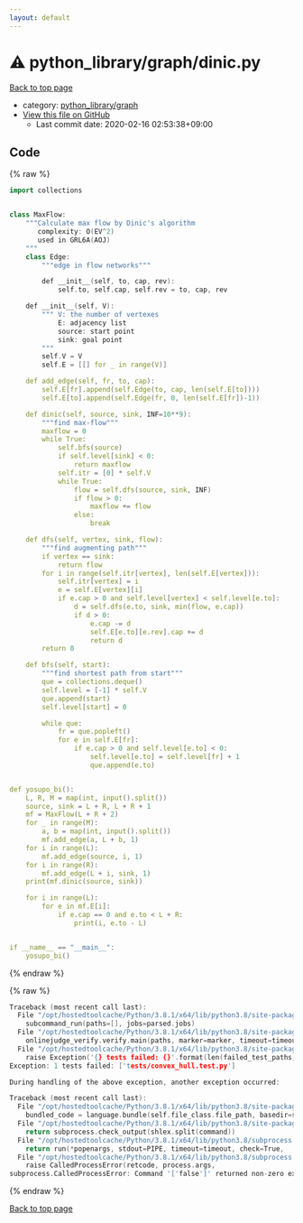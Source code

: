 ```yaml
---
layout: default
---
```


<!-- mathjax config similar to math.stackexchange -->
<script type="text/javascript" async
  src="https://cdnjs.cloudflare.com/ajax/libs/mathjax/2.7.5/MathJax.js?config=TeX-MML-AM_CHTML">
</script>
<script type="text/x-mathjax-config">
  MathJax.Hub.Config({
    TeX: { equationNumbers: { autoNumber: "AMS" }},
    tex2jax: {
      inlineMath: [ ['$','$'] ],
      processEscapes: true
    },
    "HTML-CSS": { matchFontHeight: false },
    displayAlign: "left",
    displayIndent: "2em"
  });
</script>

<script type="text/javascript" src="https://cdnjs.cloudflare.com/ajax/libs/jquery/3.4.1/jquery.min.js"></script>
<script src="https://cdn.jsdelivr.net/npm/jquery-balloon-js@1.1.2/jquery.balloon.min.js" integrity="sha256-ZEYs9VrgAeNuPvs15E39OsyOJaIkXEEt10fzxJ20+2I=" crossorigin="anonymous"></script>
<script type="text/javascript" src="../../../assets/js/copy-button.js"></script>
<link rel="stylesheet" href="../../../assets/css/copy-button.css" />


# :warning: python_library/graph/dinic.py

<a href="../../../index.html">Back to top page</a>

* category: <a href="../../../index.html#7e80885bc8a78dc63feed9f40126ba0e">python_library/graph</a>
* <a href="{{ site.github.repository_url }}/blob/master/python_library/graph/dinic.py">View this file on GitHub</a>
    - Last commit date: 2020-02-16 02:53:38+09:00




## Code

<a id="unbundled"></a>
{% raw %}
```cpp
import collections


class MaxFlow:
    """Calculate max flow by Dinic's algorithm
       complexity: O(EV^2)
       used in GRL6A(AOJ)
    """
    class Edge:
        """edge in flow networks"""

        def __init__(self, to, cap, rev):
            self.to, self.cap, self.rev = to, cap, rev

    def __init__(self, V):
        """ V: the number of vertexes
            E: adjacency list
            source: start point
            sink: goal point
        """
        self.V = V
        self.E = [[] for _ in range(V)]

    def add_edge(self, fr, to, cap):
        self.E[fr].append(self.Edge(to, cap, len(self.E[to])))
        self.E[to].append(self.Edge(fr, 0, len(self.E[fr])-1))

    def dinic(self, source, sink, INF=10**9):
        """find max-flow"""
        maxflow = 0
        while True:
            self.bfs(source)
            if self.level[sink] < 0:
                return maxflow
            self.itr = [0] * self.V
            while True:
                flow = self.dfs(source, sink, INF)
                if flow > 0:
                    maxflow += flow
                else:
                    break

    def dfs(self, vertex, sink, flow):
        """find augmenting path"""
        if vertex == sink:
            return flow
        for i in range(self.itr[vertex], len(self.E[vertex])):
            self.itr[vertex] = i
            e = self.E[vertex][i]
            if e.cap > 0 and self.level[vertex] < self.level[e.to]:
                d = self.dfs(e.to, sink, min(flow, e.cap))
                if d > 0:
                    e.cap -= d
                    self.E[e.to][e.rev].cap += d
                    return d
        return 0

    def bfs(self, start):
        """find shortest path from start"""
        que = collections.deque()
        self.level = [-1] * self.V
        que.append(start)
        self.level[start] = 0

        while que:
            fr = que.popleft()
            for e in self.E[fr]:
                if e.cap > 0 and self.level[e.to] < 0:
                    self.level[e.to] = self.level[fr] + 1
                    que.append(e.to)


def yosupo_bi():
    L, R, M = map(int, input().split())
    source, sink = L + R, L + R + 1
    mf = MaxFlow(L + R + 2)
    for _ in range(M):
        a, b = map(int, input().split())
        mf.add_edge(a, L + b, 1)
    for i in range(L):
        mf.add_edge(source, i, 1)
    for i in range(R):
        mf.add_edge(L + i, sink, 1)
    print(mf.dinic(source, sink))

    for i in range(L):
        for e in mf.E[i]:
            if e.cap == 0 and e.to < L + R:
                print(i, e.to - L)


if __name__ == "__main__":
    yosupo_bi()

```
{% endraw %}

<a id="bundled"></a>
{% raw %}
```cpp
Traceback (most recent call last):
  File "/opt/hostedtoolcache/Python/3.8.1/x64/lib/python3.8/site-packages/onlinejudge_verify/main.py", line 181, in main
    subcommand_run(paths=[], jobs=parsed.jobs)
  File "/opt/hostedtoolcache/Python/3.8.1/x64/lib/python3.8/site-packages/onlinejudge_verify/main.py", line 59, in subcommand_run
    onlinejudge_verify.verify.main(paths, marker=marker, timeout=timeout, jobs=jobs)
  File "/opt/hostedtoolcache/Python/3.8.1/x64/lib/python3.8/site-packages/onlinejudge_verify/verify.py", line 133, in main
    raise Exception('{} tests failed: {}'.format(len(failed_test_paths), [str(path.relative_to(pathlib.Path.cwd())) for path in failed_test_paths]))
Exception: 1 tests failed: ['tests/convex_hull.test.py']

During handling of the above exception, another exception occurred:

Traceback (most recent call last):
  File "/opt/hostedtoolcache/Python/3.8.1/x64/lib/python3.8/site-packages/onlinejudge_verify/docs.py", line 347, in write_contents
    bundled_code = language.bundle(self.file_class.file_path, basedir=self.cpp_source_path)
  File "/opt/hostedtoolcache/Python/3.8.1/x64/lib/python3.8/site-packages/onlinejudge_verify/languages/other.py", line 48, in bundle
    return subprocess.check_output(shlex.split(command))
  File "/opt/hostedtoolcache/Python/3.8.1/x64/lib/python3.8/subprocess.py", line 411, in check_output
    return run(*popenargs, stdout=PIPE, timeout=timeout, check=True,
  File "/opt/hostedtoolcache/Python/3.8.1/x64/lib/python3.8/subprocess.py", line 512, in run
    raise CalledProcessError(retcode, process.args,
subprocess.CalledProcessError: Command '['false']' returned non-zero exit status 1.

```
{% endraw %}

<a href="../../../index.html">Back to top page</a>

